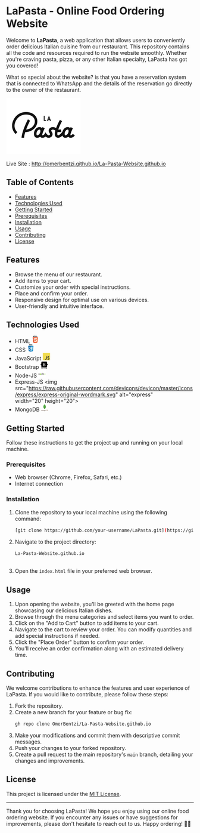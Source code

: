 # LaPasta - Online Food Ordering Website

Welcome to **LaPasta**, a web application that allows users to conveniently order delicious Italian cuisine from our restaurant. This repository contains all the code and resources required to run the website smoothly. Whether you're craving pasta, pizza, or any other Italian specialty, LaPasta has got you covered!

What so special about the website? is that you have a reservation system that is connected to WhatsApp and the details of the reservation go directly to the owner of the restaurant.

<img src="./public/images/LaPastaLogo.png" alt="LaPasta Logo" width="200">


Live Site : http://omerbentzi.github.io/La-Pasta-Website.github.io
## Table of Contents

- [Features](#features)
- [Technologies Used](#technologies-used)
- [Getting Started](#getting-started)
- [Prerequisites](#prerequisites)
- [Installation](#installation)
- [Usage](#usage)
- [Contributing](#contributing)
- [License](#license)

## Features

- Browse the menu of our restaurant.
- Add items to your cart.
- Customize your order with special instructions.
- Place and confirm your order.
- Responsive design for optimal use on various devices.
- User-friendly and intuitive interface.

## Technologies Used

- HTML <img src="https://raw.githubusercontent.com/devicons/devicon/master/icons/html5/html5-original-wordmark.svg" alt="HTML Logo" width="20">
- CSS <img src="https://raw.githubusercontent.com/devicons/devicon/master/icons/css3/css3-original-wordmark.svg" alt="CSS Logo" width="20">
- JavaScript <img src="https://raw.githubusercontent.com/devicons/devicon/master/icons/javascript/javascript-original.svg" alt="JavaScript Logo" width="20">
- Bootstrap <img src="https://raw.githubusercontent.com/devicons/devicon/master/icons/bootstrap/bootstrap-plain-wordmark.svg" alt="Bootstrap Logo" width="20">
- Node-JS <img src="https://raw.githubusercontent.com/devicons/devicon/master/icons/nodejs/nodejs-original-wordmark.svg" alt="nodejs" width="20" height="20">
- Express-JS  <img src="https://raw.githubusercontent.com/devicons/devicon/master/icons/express/express-original-wordmark.svg" alt="express" width="20" height="20">
- MongoDB <img src="https://raw.githubusercontent.com/devicons/devicon/master/icons/mongodb/mongodb-original-wordmark.svg" alt="mongodb" width="20" height="20"> 

## Getting Started

Follow these instructions to get the project up and running on your local machine.

### Prerequisites

- Web browser (Chrome, Firefox, Safari, etc.)
- Internet connection

### Installation

1. Clone the repository to your local machine using the following command:

   ```bash
   [git clone https://github.com/your-username/LaPasta.git](https://github.com/OmerBentzi/La-Pasta-Website.github.io.git)
   ```

2. Navigate to the project directory:

   ```bash
   La-Pasta-Website.github.io
 

3. Open the `index.html` file in your preferred web browser.

## Usage

1. Upon opening the website, you'll be greeted with the home page showcasing our delicious Italian dishes.
2. Browse through the menu categories and select items you want to order.
3. Click on the "Add to Cart" button to add items to your cart.
4. Navigate to the cart to review your order. You can modify quantities and add special instructions if needed.
5. Click the "Place Order" button to confirm your order.
6. You'll receive an order confirmation along with an estimated delivery time.

## Contributing

We welcome contributions to enhance the features and user experience of LaPasta. If you would like to contribute, please follow these steps:

1. Fork the repository.
2. Create a new branch for your feature or bug fix:
   ```bash
   gh repo clone OmerBentzi/La-Pasta-Website.github.io
   ```
3. Make your modifications and commit them with descriptive commit messages.
4. Push your changes to your forked repository.
5. Create a pull request to the main repository's `main` branch, detailing your changes and improvements.

## License

This project is licensed under the [MIT License](https://opensource.org/licenses/MIT).

---

Thank you for choosing LaPasta! We hope you enjoy using our online food ordering website. If you encounter any issues or have suggestions for improvements, please don't hesitate to reach out to us. Happy ordering! 🍝🍕
